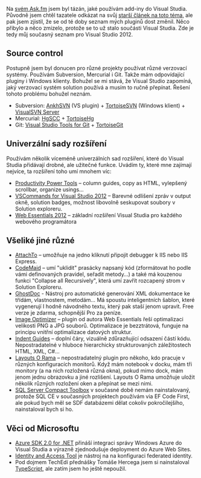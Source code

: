 <!-- dcterms:identifier = aspnetcz#3413 -->
<!-- dcterms:title = Moje oblíbená rozšíření pro Visual Studio v roce 2013 -->
<!-- dcterms:abstract = Na svém Ask.fm jsem byl tázán, jaké používám add-iny do Visual Studia. Původně jsem chtěl tazatele odkázat na svůj starší článek na toto téma, ale pak jsem zjistil, že se od té doby seznam mých pluginů dost změnil. Něco přibylo a něco zmizelo, protože se to už stalo součásti Visual Studia. Zde je tedy můj současný seznam pro Visual Studio 2012. -->
<!-- np9:categoryId = 7 -->
<!-- x4w:category = Software -->
<!-- np9:authorId = 1 -->
<!-- np9:authorEmail = michal.valasek@altairis.cz -->
<!-- dcterms:creator = Michal Altair Valášek -->
<!-- dcterms:created = 2013-05-25T02:06:19.127+02:00 -->
<!-- dcterms:date = 2013-05-25T02:06:20+02:00 -->
<!-- x4w:pictureWidth = 150 -->
<!-- x4w:pictureHeight = 150 -->
<!-- x4w:pictureUrl = /perex-pictures/20130525-moje-oblibena-rozsireni-pro-visual-studio-v-roce-2013.png -->

Na [svém Ask.fm](http://ask.fm/ridercz) jsem byl tázán, jaké používám add-iny do Visual Studia. Původně jsem chtěl tazatele odkázat na svůj [starší článek na toto téma](http://www.aspnet.cz/articles/329-moje-oblibena-rozsireni-pro-visual-studio), ale pak jsem zjistil, že se od té doby seznam mých pluginů dost změnil. Něco přibylo a něco zmizelo, protože se to už stalo součásti Visual Studia. Zde je tedy můj současný seznam pro Visual Studio 2012.

## Source control

Postupně jsem byl donucen pro různé projekty používat různé verzovací systémy. Používám Subversion, Mercurial i Git. Takže mám odpovídající pluginy i Windows klienty. Bohužel se mi stává, že Visual Studio zapomíná, jaký verzovací systém solution používá a musím to ručně přepínat. Řešení tohoto problému bohužel neznám.

*   Subversion: [AnkhSVN](http://visualstudiogallery.msdn.microsoft.com/E721D830-7664-4E02-8D03-933C3F1477F2?SRC=Home) (VS plugin) + [TortoiseSVN](http://tortoisesvn.net/) (Windows klient) + [VisualSVN Server](http://www.visualsvn.com) 
*   Mercurial: [HgSCC](http://visualstudiogallery.msdn.microsoft.com/9bc074fa-9e1f-4ce2-a75d-b90e65f7475a) + [TortoiseHg](http://tortoisehg.bitbucket.org/) 
*   Git: [Visual Studio Tools for Git](http://visualstudiogallery.msdn.microsoft.com/abafc7d6-dcaa-40f4-8a5e-d6724bdb980c) + [TortoiseGit](http://code.google.com/p/tortoisegit/) 

## Univerzální sady rozšíření

Používám několik víceméně univerzálních sad rozšíření, které do Visual Studia přidávají drobné, ale užitečné funkce. Uvádím ty, které mne zajímají nejvíce, ta rozšíření toho umí mnohem víc:

*   [Productivity Power Tools](http://visualstudiogallery.msdn.microsoft.com/3a96a4dc-ba9c-4589-92c5-640e07332afd) – column guides, copy as HTML, vylepšený scrollbar, organize usings… 
*   [VSCommands for Visual Studio 2012](http://visualstudiogallery.msdn.microsoft.com/a83505c6-77b3-44a6-b53b-73d77cba84c8) – Barevné odlišení zpráv v output okně, solution badges, možnost libovolně seskupovat soubory v Solution exploreru. 
*   [Web Essentials 2012](http://vswebessentials.com/) – základní rozšíření Visual Studia pro každého webového programátora 

## Všeliké jiné různé

*   [AttachTo](http://visualstudiogallery.msdn.microsoft.com/d0265ab0-df51-4100-8e10-1f84403c4cd0) – umožňuje na jedno kliknutí připojit debugger k IIS nebo IIS Express. 
*   [CodeMaid](http://visualstudiogallery.msdn.microsoft.com/site/search?query=codemaid&f%5B0%5D.Value=codemaid&f%5B0%5D.Type=SearchText&ac=3) – umí "uklidit" prasácky napsaný kód (zformátovat ho podle vámi definovaných pravidel, seřadit metody…) a také má kouzenou funkci "Collapse all Recursively", která umí zavřít rozcapený strom v Solution Exploreru. 
*   [GhostDoc](http://visualstudiogallery.msdn.microsoft.com/46A20578-F0D5-4B1E-B55D-F001A6345748) - Nástroj pro automatické generování XML dokumentace ke třídám, vlastnostem, metodám… Má spoustu inteligentních šablon, které vygenerují I hodně návodného textu, který pak staší jenom upravit. Free verze je zdarma, schopnější Pro za peníze. 
*   [Image Optimizer](http://visualstudiogallery.msdn.microsoft.com/a56eddd3-d79b-48ac-8c8f-2db06ade77c3) – plugin od autora Web Essentials řeší optimalizaci velikosti PNG a JPG souborů. Optimalizace je bezztrátová, funguje na principu vnitřní optimalizace datových struktur. 
*   [Indent Guides](http://visualstudiogallery.msdn.microsoft.com/e792686d-542b-474a-8c55-630980e72c30) – doplní čáry, vizuálně zdůrazňující odsazení částí kódu. Nepostradatelné v hluboce hierarchicky strukturovaných záležitostech HTML, XML, C#… 
*   [Layouts O Rama](http://visualstudiogallery.msdn.microsoft.com/35966ad9-430f-4ad7-9186-4394b784e36c) – nepostradatelný plugin pro někoho, kdo pracuje v různých konfiguracích monitorů. Když mám notebook v docku, mám tři monitory (a na nich rozložená různá okna), pokud mimo dock, mám jenom jednu obrazovku a jiné rozlišení. Layouts O Rama umožňuje uložit několik různých rozložení oken a přepínat se mezi nimi. 
*   [SQL Server Compact Toolbox](http://sqlcetoolbox.codeplex.com/) v současné době nemám nainstalovaný, protože SQL CE v současných projektech používám via EF Code First, ale pokud bych měl se SDF databázemi dělat cokoliv pokročilejšího, nainstaloval bych si ho. 

## Věci od Microsoftu

*   [Azure SDK 2.0 for .NET](http://weblogs.asp.net/scottgu/archive/2013/04/30/announcing-the-release-of-windows-azure-sdk-2-0-for-net.aspx) přináší integraci správy Windows Azure do Visual Studia a výrazně zjednodušuje deployment do Azure Web Sites. 
*   [Identity and Access Tool](http://visualstudiogallery.msdn.microsoft.com/e21bf653-dfe1-4d81-b3d3-795cb104066e) je nástroj na na konfiguraci federated identity. 
*   Pod dojmem TechEdí přednášky Tomáše Hercega jsem si nainstaloval [TypeScript](http://www.typescriptlang.org/), ale zatím jsem ho ještě nepoužil. 